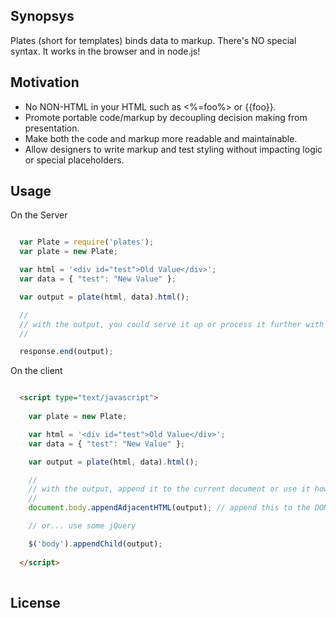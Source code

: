 
## Synopsys

Plates (short for templates) binds data to markup. There's NO special syntax. It works in the browser and in node.js!

## Motivation

- No NON-HTML in your HTML such as <%=foo%> or {{foo}}.
- Promote portable code/markup by decoupling decision making from presentation.
- Make both the code and markup more readable and maintainable.
- Allow designers to write markup and test styling without impacting logic or special placeholders.

## Usage

On the Server

```js

  var Plate = require('plates');
  var plate = new Plate;

  var html = '<div id="test">Old Value</div>';
  var data = { "test": "New Value" };

  var output = plate(html, data).html(); 

  //
  // with the output, you could serve it up or process it further with JSDOM
  //

  response.end(output);

```     

On the client

```html

  <script type="text/javascript">
  
    var plate = new Plate;

    var html = '<div id="test">Old Value</div>';
    var data = { "test": "New Value" };

    var output = plate(html, data).html();

    //
    // with the output, append it to the current document or use it however you want.
    //
    document.body.appendAdjacentHTML(output); // append this to the DOM using native DOM APIs.

    // or... use some jQuery

    $('body').appendChild(output);
  
  </script>
  
```

## License